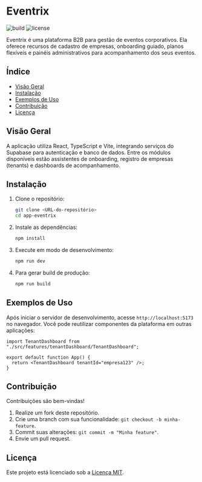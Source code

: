 # Eventrix

![build](https://img.shields.io/badge/build-passing-brightgreen)
![license](https://img.shields.io/badge/license-MIT-blue)

Eventrix é uma plataforma B2B para gestão de eventos corporativos. Ela oferece recursos de cadastro de empresas, onboarding guiado, planos flexíveis e painéis administrativos para acompanhamento dos seus eventos.

## Índice
- [Visão Geral](#visão-geral)
- [Instalação](#instalação)
- [Exemplos de Uso](#exemplos-de-uso)
- [Contribuição](#contribuição)
- [Licença](#licença)

## Visão Geral
A aplicação utiliza React, TypeScript e Vite, integrando serviços do Supabase para autenticação e banco de dados. Entre os módulos disponíveis estão assistentes de onboarding, registro de empresas (tenants) e dashboards de acompanhamento.

## Instalação
1. Clone o repositório:
   ```bash
   git clone <URL-do-repositório>
   cd app-eventrix
   ```
2. Instale as dependências:
   ```bash
   npm install
   ```
3. Execute em modo de desenvolvimento:
   ```bash
   npm run dev
   ```
4. Para gerar build de produção:
   ```bash
   npm run build
   ```

## Exemplos de Uso
Após iniciar o servidor de desenvolvimento, acesse `http://localhost:5173` no navegador. Você pode reutilizar componentes da plataforma em outras aplicações:

```tsx
import TenantDashboard from "./src/features/tenantDashboard/TenantDashboard";

export default function App() {
  return <TenantDashboard tenantId="empresa123" />;
}
```

## Contribuição
Contribuições são bem-vindas!
1. Realize um fork deste repositório.
2. Crie uma branch com sua funcionalidade: `git checkout -b minha-feature`.
3. Commit suas alterações: `git commit -m "Minha feature"`.
4. Envie um pull request.

## Licença
Este projeto está licenciado sob a [Licença MIT](LICENSE).
